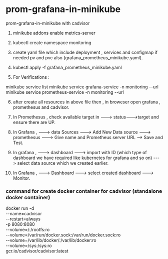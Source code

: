# prom-grafana-in-minikube
prom-grafana-in-minikube with cadvisor


1. minikube addons enable metrics-server

2. kubectl create namespace monitoring

3. create yaml file which include deployment , services and configmap if needed pv and pvc also (grafana_prometheus_minikube.yaml).

4. kubectl apply -f grafana_prometheus_minikube.yaml

5. For Verifications : 

minikube service list
minikube service grafana-service -n monitoring --url
minikube service prometheus-service -n monitoring --url

6. after create all resources in above file then , in broweser open grafana , promethesus and cadvisor.

7. In Promethesus , check available target in ---> status--->target and ensure there are UP.

8. In Grafana , ---> data Sources ---> Add New Data source ---> promethesus ---> Give name and Prometheus server URL --> Save and Test.

9. In grafana , ---> dashboard ---> import with ID (which type of dashboard we have required like kubernetes for grafana and so on) ---> select data source which we created earlier.

10. In Grafana , ---> Dashboard ---> select created dashboard ---> Monitor.


### command for create docker container for cadvisor (standalone docker container)
docker run -d \
  --name=cadvisor \
  --restart=always \
  -p 8080:8080 \
  --volume=/:/rootfs:ro \
  --volume=/var/run/docker.sock:/var/run/docker.sock:ro \
  --volume=/var/lib/docker/:/var/lib/docker:ro \
  --volume=/sys:/sys:ro \
  gcr.io/cadvisor/cadvisor:latest

